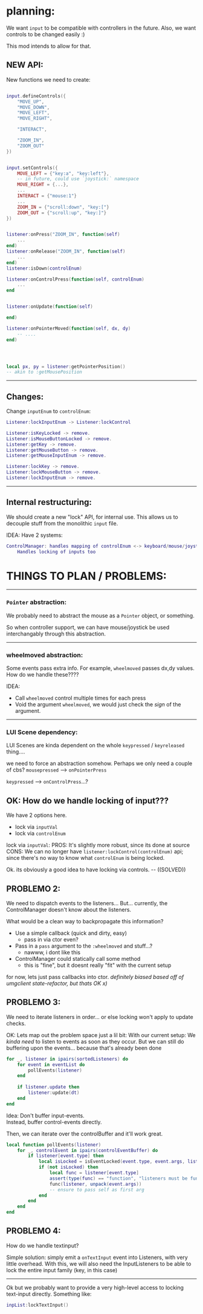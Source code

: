 
# planning:

We want `input` to be compatible with controllers in the future.
Also, we want controls to be changed easily :)

This mod intends to allow for that.


## NEW API:
New functions we need to create:
```lua

input.defineControls({
    "MOVE_UP",
    "MOVE_DOWN",
    "MOVE_LEFT",
    "MOVE_RIGHT",

    "INTERACT",

    "ZOOM_IN",
    "ZOOM_OUT"
})


input.setControls({
    MOVE_LEFT = {"key:a", "key:left"},
    -- in future, could use `joystick:` namespace
    MOVE_RIGHT = {...},
    ...
    INTERACT = {"mouse:1"}
    ...
    ZOOM_IN = {"scroll:down", "key:["}
    ZOOM_OUT = {"scroll:up", "key:]"}
})


listener:onPress("ZOOM_IN", function(self)
    ...
end)
listener:onRelease("ZOOM_IN", function(self)
    ...
end)
listener:isDown(controlEnum)

listener:onControlPress(function(self, controlEnum)
    ...
end


listener:onUpdate(function(self)

end)

listener:onPointerMoved(function(self, dx, dy)
    -- ....
end)




local px, py = listener:getPointerPosition()
-- akin to :getMousePosition


```

---


## Changes:
Change `inputEnum` to `controlEnum`:
```lua
Listener:lockInputEnum -> Listener:lockControl

Listener:isKeyLocked -> remove.
Listener:isMouseButtonLocked -> remove.
Listener:getKey -> remove.
Listener:getMouseButton -> remove.
Listener:getMouseInputEnum -> remove.

Listener:lockKey -> remove.
Listener:lockMouseButton -> remove.
Listener:lockInputEnum -> remove.

```

---

## Internal restructuring:
We should create a new "lock" API, for internal use.
This allows us to decouple stuff from the monolithic `input` file.

IDEA:
Have 2 systems:
```lua
ControlManager: handles mapping of controlEnum <-> keyboard/mouse/joystick
    Handles locking of inputs too
```




# THINGS TO PLAN / PROBLEMS:

---

### `Pointer` abstraction:
We probably need to abstract the mouse as a `Pointer` object, or something.

So when controller support, we can have mouse/joystick be used interchangably through this abstraction.

---

### wheelmoved abstraction:
Some events pass extra info. For example, `wheelmoved` passes dx,dy values.
How do we handle these????

IDEA:

- Call `wheelmoved` control multiple times for each press
- Void the argument
    `wheelmoved`, we would just check the *sign* of the argument.





---

### LUI Scene dependency:
LUI Scenes are kinda dependent on the whole
`keypressed` / `keyreleased` thing....

we need to force an abstraction somehow.
Perhaps we only need a couple of cbs?
`mousepressed` --> `onPointerPress`

`keypressed` --> `onControlPress`...?





## OK: How do we handle locking of input???
We have 2 options here.
- lock via `inputVal`
- lock via `controlEnum`

lock via `inputVal`:
PROS:
It's slightly more robust, since its done at source
CONS:
We can no longer have `listener:lockControl(controlEnum)` api;
since there's no way to know what `controlEnum` is being locked.

Ok.
its obviously a good idea to have locking via controls.
-- ((SOLVED))




## PROBLEMO 2:
We need to dispatch events to the listeners...
But... currently, the ControlManager doesn't know about the listeners.

What would be a clean way to backpropagate this information?
- Use a simple callback (quick and dirty, easy)
    - pass in via ctor even?
- Pass in a `pass` argument to the `:wheelmoved` and stuff...?
    - nawww, i dont like this
- ControlManager could statically call some method
    - this is "fine", but it doesnt really "fit" with the current setup

for now, lets just pass callbacks into ctor. 
*definitely biased based off of umgclient state-refactor, but thats OK x)*





## PROBLEMO 3:
We need to iterate listeners in order... or else locking won't apply to update checks.

OK: Lets map out the problem space just a lil bit:
With our current setup:
We *kinda need* to listen to events as soon as they occur.
But we can still do buffering upon the events... because that's already been done

```lua
for _, listener in ipairs(sortedListeners) do
    for event in eventList do
        pollEvents(listener)
    end
    
    if listener.update then
        listener:update(dt)
    end
end
```
Idea:
Don't buffer input-events.   
Instead, buffer control-events directly.

Then, we can iterate over the controlBuffer and it'll work great.
```lua
local function pollEvents(listener)
    for _, controlEvent in ipairs(controlEventBuffer) do
        if listener[event.type] then
            local isLocked = isEventLocked(event.type, event.args, listener)
            if (not isLocked) then
                local func = listener[event.type]
                assert(type(func) == "function", "listeners must be functions")
                func(listener, unpack(event.args))
                -- ensure to pass self as first arg 
            end
        end
    end
end
```



## PROBLEMO 4:
How do we handle textinput?

Simple solution: simply emit a `onTextInput` event into Listeners,
with very little overhead.
With this, we will also need the InputListeners to be able to lock the entire input family (key, in this case)

----
Ok but we probably want to provide a very high-level access to locking
text-input directly.
Something like:
```lua
inpList:lockTextInput()
```



